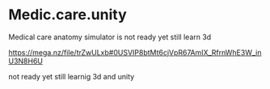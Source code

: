 # Medic.care.unity
Medical care anatomy simulator is not ready yet still learn 3d


https://mega.nz/file/trZwULxb#0USVIP8btMt6cjVpR67AmIX_RfrnWhE3W_inU3N8H6U


not ready yet still learnig 3d and unity
